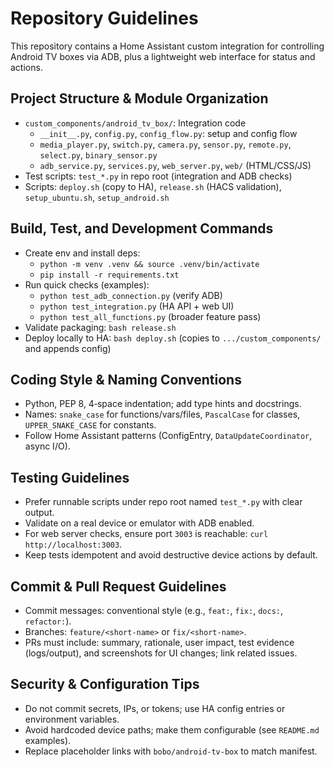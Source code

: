 # Repository Guidelines

This repository contains a Home Assistant custom integration for controlling Android TV boxes via ADB, plus a lightweight web interface for status and actions.

## Project Structure & Module Organization
- `custom_components/android_tv_box/`: Integration code
  - `__init__.py`, `config.py`, `config_flow.py`: setup and config flow
  - `media_player.py`, `switch.py`, `camera.py`, `sensor.py`, `remote.py`, `select.py`, `binary_sensor.py`
  - `adb_service.py`, `services.py`, `web_server.py`, `web/` (HTML/CSS/JS)
- Test scripts: `test_*.py` in repo root (integration and ADB checks)
- Scripts: `deploy.sh` (copy to HA), `release.sh` (HACS validation), `setup_ubuntu.sh`, `setup_android.sh`

## Build, Test, and Development Commands
- Create env and install deps:
  - `python -m venv .venv && source .venv/bin/activate`
  - `pip install -r requirements.txt`
- Run quick checks (examples):
  - `python test_adb_connection.py` (verify ADB)
  - `python test_integration.py` (HA API + web UI)
  - `python test_all_functions.py` (broader feature pass)
- Validate packaging: `bash release.sh`
- Deploy locally to HA: `bash deploy.sh` (copies to `.../custom_components/` and appends config)

## Coding Style & Naming Conventions
- Python, PEP 8, 4‑space indentation; add type hints and docstrings.
- Names: `snake_case` for functions/vars/files, `PascalCase` for classes, `UPPER_SNAKE_CASE` for constants.
- Follow Home Assistant patterns (ConfigEntry, `DataUpdateCoordinator`, async I/O).

## Testing Guidelines
- Prefer runnable scripts under repo root named `test_*.py` with clear output.
- Validate on a real device or emulator with ADB enabled.
- For web server checks, ensure port `3003` is reachable: `curl http://localhost:3003`.
- Keep tests idempotent and avoid destructive device actions by default.

## Commit & Pull Request Guidelines
- Commit messages: conventional style (e.g., `feat:`, `fix:`, `docs:`, `refactor:`).
- Branches: `feature/<short-name>` or `fix/<short-name>`.
- PRs must include: summary, rationale, user impact, test evidence (logs/output), and screenshots for UI changes; link related issues.

## Security & Configuration Tips
- Do not commit secrets, IPs, or tokens; use HA config entries or environment variables.
- Avoid hardcoded device paths; make them configurable (see `README.md` examples).
- Replace placeholder links with `bobo/android-tv-box` to match manifest.
